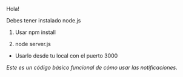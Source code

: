 Hola! 

Debes tener instalado node.js

1. Usar npm install

2. node server.js

- Usarlo desde tu local con el puerto 3000

_Este es un código básico funcional de cómo usar las notificaciones._
